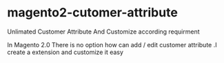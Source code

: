 # magento2-cutomer-attribute
Unlimated Customer Attribute And Customize according requirment 


In Magento 2.0 There is no option how can add / edit customer attribute .I create a extension and customize it easy
